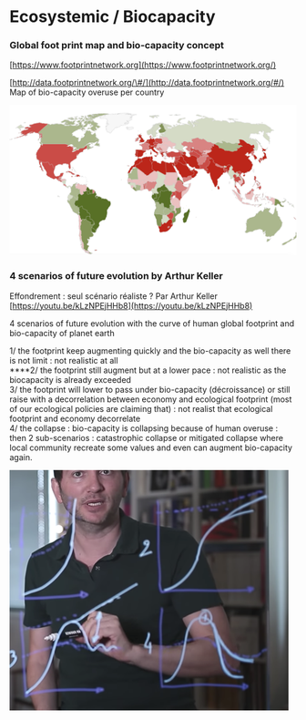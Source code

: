 # Ecosystemic / Biocapacity

### Global foot print map and bio-capacity concept

[https://www.footprintnetwork.org](https://www.footprintnetwork.org/)

[http://data.footprintnetwork.org/\#/](http://data.footprintnetwork.org/#/) Map of bio-capacity overuse per country

![Map of biocapacity vs ecological footprint per country](../.gitbook/assets/screen-shot-2019-07-11-at-22.10.33.png)

### 4  scenarios of future evolution by Arthur Keller

Effondrement : seul scénario réaliste ? Par Arthur Keller  [https://youtu.be/kLzNPEjHHb8](https://youtu.be/kLzNPEjHHb8)

4  scenarios of future evolution with the curve of human global footprint and bio-capacity of planet earth 

1/ the footprint keep augmenting quickly and the bio-capacity as well there is not limit : not realistic at all   
****2/ the footprint still augment but at a lower pace : not  realistic as the biocapacity is already exceeded  
3/ the footprint will lower to pass under bio-capacity \(décroissance\) or still raise with a decorrelation between economy and ecological footprint \(most of our ecological policies are claiming that\) : not realist that ecological footprint and economy decorrelate   
4/ the collapse : bio-capacity is collapsing because of human overuse : then 2 sub-scenarios : catastrophic collapse or mitigated collapse where local community recreate some values and even can augment bio-capacity again.

![Arthur Keller present 4 future scenarios of evolution](../.gitbook/assets/screen-shot-2019-07-11-at-21.34.58.png)





